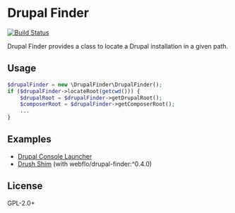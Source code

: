 # Drupal Finder

[![Build Status](https://travis-ci.org/webflo/drupal-finder.svg?branch=master)](https://travis-ci.org/webflo/drupal-finder)

Drupal Finder provides a class to locate a Drupal installation in a given path.

## Usage

```PHP
$drupalFinder = new \DrupalFinder\DrupalFinder();
if ($drupalFinder->locateRoot(getcwd())) {
    $drupalRoot = $drupalFinder->getDrupalRoot();
    $composerRoot = $drupalFinder->getComposerRoot();
    ...
}
```

## Examples

- [Drupal Console Launcher](https://github.com/hechoendrupal/drupal-console-launcher/blob/master/bin/drupal.php)
- [Drush Shim](https://github.com/webflo/drush-shim) (with webflo/drupal-finder:^0.4.0)

## License

GPL-2.0+
